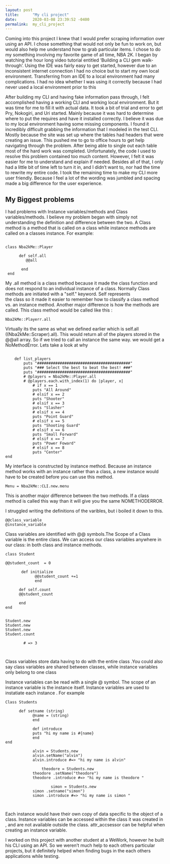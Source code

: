 ```yaml
---
layout: post
title:      "My cli project"
date:       2020-03-08 23:39:52 -0400
permalink:  my_cli_project
---
```



Coming into this project I knew that I would prefer scraping information over using an API. I chose something
that would not only be fun to work on, but would also help me understand how to grab particular
items. I chose to do my something involving my favorite game of all time, NBA 2K.  I began by watching the hour long video tutorial entitled ‘Building a CLI gem walk-through’. Using the IDE
was fairly easy to get started, however due to an inconsistent internet connection I had no
choice but to start my own local environment. Transferring from an IDE to a local environment
had many complications. I had no idea whether I was using it correctly because I had never
used a local environment prior to this


After building my CLI and having fake information pass through, I felt accomplished
having a working CLI and working local environment. But it was time for me to fill it with actual
data. It took a bit of trial and error to get Pry, Nokogiri, and Uri started. Mainly because it was
hard to determine where to put the requires and have it installed correctly. I believe it was due
to my local environment having some missing components. I found it incredibly difficult
grabbing the information that I modeled in the test CLI. Mostly because the site was set up
where the tables had headers that were creating an issue. This pushed me to go to office hours
to get help navigating through the problem. After being able to single out each table most of
the hard work was completed. Unfortunately, the code I used to resolve this problem contained
too much content. However, I felt it was easier for me to understand and explain if needed.
Besides all of that, I only had a little bit of time left to turn it in, and I didn’t want to, nor had the
time to rewrite my entire code. I took the remaining time to make my CLI more user friendly.
Because I feel a lot of the wording was jumbled and spacing made a big difference for the user
experience.

## My Biggest problems
I had problems with Instance variables/methods and Class variables/methods. I believe my problem began with simply not understanding the definition and difference between the two. A Class method is a method that is called on a class while instance methods are called on a classes instance. For example:

```

class Nba2kMe::Player

      def self.all 
         @@all
 
       end
 end 

```
 My .all method is a class method because it made the class function and does not respond to an individual instance of a class. Normally Class methods are initiated with a "self." keyword.  Self represents  
the class so it made it easier to remember how to classify a class method vs. an instance method.  Another major difference is how the methods are called. This class method would be called like this : 

```
Nba2kMe::Playerr.all 
```

Virtually its the same as what we defined earlier which is self.all ((Nba2kMe::Scraper).all). This would return all of the players stored in the @@all array.   So if we tried to call an instance the same way. we would get a NoMethodError. Lets take a look at why 


```

    def list_players
        puts "#########################################"
        puts "### Select the best to beat the best! ###"
        puts "#########################################"
        # @players = Nba2kMe::Player.all
        # @players.each.with_index(1) do |player, x|
            # if x == 1 
            puts "All Around"
            # elsif x == 2
            puts "Shooter"
            # elsif x == 3
            puts "Slasher"
            # elsif x == 4
            puts "Point Guard"
            # elsif x == 5
            puts "Shooting Guard"
            # elsif x == 6
            puts "Small Forward"
            # elsif x == 7
            puts "Power Foward"
            # elsif x == 8
            puts "Center"  
end

```

My interface is constructed by instance method. Because an instance method works with an instance rather than a class, a new instance would have to be created before you can use this method. 



```
Menu = Nba2kMe::CLI.new.menu
```


This is another major difference between the two methods. If a class method is called this way than it will give you the same NOMETHODERROR. 

I struggled writing the definitions of the varibles, but i boiled it down to this.

```
@@class_variable 
@instance_variable 

```


Class variables are identified with @@ symbols.The Scope of a Class variable is the entire class. We can access our class variables anywhere in our class: in both class and instance methods. 

```
class Student

@@student_count  = 0
 
       def initialize 
			 @@student_count +=1 
			 end 

      def self.count
      @@student_count

      end
end


Student.new 
Student.new 
Student.new 
Student.count 

        # => 3



```

Class variables store data having to do with the entire class .You could also say class variables are shared between classes, while instance variables only belong to one class





Instance variables can be read  with a single @ symbol. The scope of an instance variable is the instance itself.  Instance variables are used to instatiate each instance .  For example 
```
Class Students 

      def setname (string)
			@name = (string)
			end 
			
			def introduce
			puts "hi my name is #{name}
			end 
end
			
			alvin = Students.new
			alvin.setName("alvin")
			alvin.introduce #=> "hi my name is alvin"
			
				theodore = Students.new
			theodore .setName("theodore")
			theodore .introduce #=> "hi my name is theodore "
			
					simon = Students.new
			simon .setname("simon")
			simon .introduce #=> "hi my name is simon "
			
	

```

Each instance would have their own copy of data specific to the object of a class.  Instance variables can be accessed within the class it was created in , and are not available outside the class. attr_accsessor can be helpful when creating an instance variable.  






I worked on this project with another student at a WeWork, however he built his CLI using
an API. So we weren’t much help to each others particular projects, but it definitely helped
when finding bugs in the each others applications while testing.

